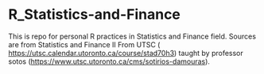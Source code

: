 # R_Statistics-and-Finance
This is repo for personal R practices in Statistics and Finance field. Sources are from Statistics and Finance II From UTSC ( https://utsc.calendar.utoronto.ca/course/stad70h3) taught by professor sotos (https://www.utsc.utoronto.ca/cms/sotirios-damouras). 
